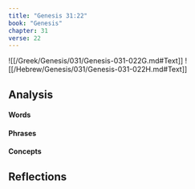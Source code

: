 ```yaml
---
title: "Genesis 31:22"
book: "Genesis"
chapter: 31
verse: 22
---
```

![[/Greek/Genesis/031/Genesis-031-022G.md#Text]]
![[/Hebrew/Genesis/031/Genesis-031-022H.md#Text]]

## Analysis

#### Words

#### Phrases

#### Concepts

## Reflections
